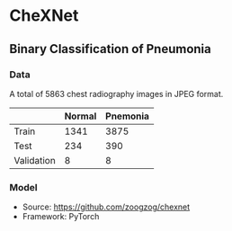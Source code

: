 # CheXNet
## Binary Classification of Pneumonia


### Data
A total of 5863 chest radiography images in JPEG format.

|              | Normal | Pnemonia |
|--------------|--------|----------|
|     Train    |  1341  |   3875   |
|     Test     |  234   |    390   |
|  Validation  |  8     |    8     |

### Model
- Source: https://github.com/zoogzog/chexnet
- Framework: PyTorch
